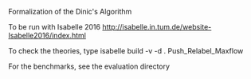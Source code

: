 Formalization of the Dinic's Algorithm

To be run with Isabelle 2016
  http://isabelle.in.tum.de/website-Isabelle2016/index.html

To check the theories, type
  isabelle build -v -d . Push_Relabel_Maxflow

For the benchmarks, see the evaluation directory

